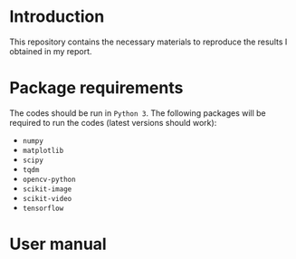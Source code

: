 # Introduction

This repository contains the necessary materials to reproduce the results I obtained in my report.

# Package requirements

The codes should be run in `Python 3`. The following packages will be required to run the codes (latest versions should work):
- `numpy`
- `matplotlib`
- `scipy`
- `tqdm`
- `opencv-python`
- `scikit-image`
- `scikit-video`
- `tensorflow`

# User manual
